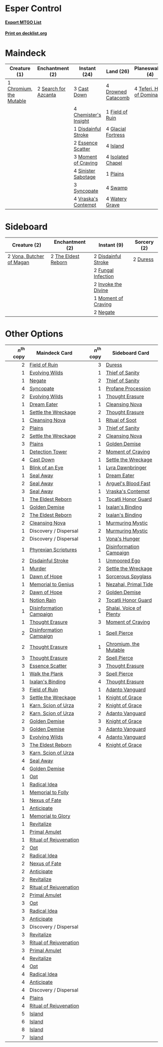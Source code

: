 # Esper Control

#### [Export MTGO List](../collection/Esper%20Control/Esper%20Control.txt)
#### [Print on decklist.org](http://decklist.org/?deckmain=3%09Cast%20Down%0A4%09Chemister's%20Insight%0A1%09Chromium,%20the%20Mutable%0A1%09Disdainful%20Stroke%0A4%09Drowned%20Catacomb%0A2%09Essence%20Scatter%0A1%09Field%20of%20Ruin%0A4%09Glacial%20Fortress%0A4%09Island%0A4%09Isolated%20Chapel%0A3%09Moment%20of%20Craving%0A1%09Plains%0A3%09Ritual%20of%20Soot%0A2%09Search%20for%20Azcanta%0A4%09Sinister%20Sabotage%0A4%09Swamp%0A3%09Syncopate%0A4%09Teferi,%20Hero%20of%20Dominaria%0A4%09Vraska's%20Contempt%0A4%09Watery%20Grave&deckside=2%09Disdainful%20Stroke%0A2%09Duress%0A2%09Fungal%20Infection%0A2%09Invoke%20the%20Divine%0A1%09Moment%20of%20Craving%0A2%09Negate%0A2%09The%20Eldest%20Reborn%0A2%09Vona,%20Butcher%20of%20Magan)
# Maindeck

|                                           Creature (1)                                           |                                        Enchantment (2)                                        |                                          Instant (24)                                          |                                          Land (26)                                          |                                           Planeswalker (4)                                           |                                        Sorcery (3)                                        |
|--------------------------------------------------------------------------------------------------|-----------------------------------------------------------------------------------------------|------------------------------------------------------------------------------------------------|---------------------------------------------------------------------------------------------|------------------------------------------------------------------------------------------------------|-------------------------------------------------------------------------------------------|
|1 [Chromium, the Mutable](http://gatherer.wizards.com/Pages/Card/Details.aspx?multiverseid=447350)|2 [Search for Azcanta](http://gatherer.wizards.com/Pages/Card/Details.aspx?multiverseid=435226)|3 [Cast Down](http://gatherer.wizards.com/Pages/Card/Details.aspx?multiverseid=442969)          |4 [Drowned Catacomb](http://gatherer.wizards.com/Pages/Card/Details.aspx?multiverseid=430633)|4 [Teferi, Hero of Dominaria](http://gatherer.wizards.com/Pages/Card/Details.aspx?multiverseid=443095)|3 [Ritual of Soot](http://gatherer.wizards.com/Pages/Card/Details.aspx?multiverseid=452834)|
|                                                                                                  |                                                                                               |4 [Chemister's Insight](http://gatherer.wizards.com/Pages/Card/Details.aspx?multiverseid=452782)|1 [Field of Ruin](http://gatherer.wizards.com/Pages/Card/Details.aspx?multiverseid=435415)   |                                                                                                      |                                                                                           |
|                                                                                                  |                                                                                               |1 [Disdainful Stroke](http://gatherer.wizards.com/Pages/Card/Details.aspx?multiverseid=446776)  |4 [Glacial Fortress](http://gatherer.wizards.com/Pages/Card/Details.aspx?multiverseid=435416)|                                                                                                      |                                                                                           |
|                                                                                                  |                                                                                               |2 [Essence Scatter](http://gatherer.wizards.com/Pages/Card/Details.aspx?multiverseid=438446)    |4 [Island](http://gatherer.wizards.com/Pages/Card/Details.aspx?multiverseid=439602)          |                                                                                                      |                                                                                           |
|                                                                                                  |                                                                                               |3 [Moment of Craving](http://gatherer.wizards.com/Pages/Card/Details.aspx?multiverseid=439736)  |4 [Isolated Chapel](http://gatherer.wizards.com/Pages/Card/Details.aspx?multiverseid=382189) |                                                                                                      |                                                                                           |
|                                                                                                  |                                                                                               |4 [Sinister Sabotage](http://gatherer.wizards.com/Pages/Card/Details.aspx?multiverseid=452804)  |1 [Plains](http://gatherer.wizards.com/Pages/Card/Details.aspx?multiverseid=439601)          |                                                                                                      |                                                                                           |
|                                                                                                  |                                                                                               |3 [Syncopate](http://gatherer.wizards.com/Pages/Card/Details.aspx?multiverseid=270369)          |4 [Swamp](http://gatherer.wizards.com/Pages/Card/Details.aspx?multiverseid=439603)           |                                                                                                      |                                                                                           |
|                                                                                                  |                                                                                               |4 [Vraska's Contempt](http://gatherer.wizards.com/Pages/Card/Details.aspx?multiverseid=435283)  |4 [Watery Grave](http://gatherer.wizards.com/Pages/Card/Details.aspx?multiverseid=405114)    |                                                                                                      |                                                                                           |


# Sideboard

|                                           Creature (2)                                            |                                       Enchantment (2)                                        |                                         Instant (9)                                          |                                    Sorcery (2)                                    |
|---------------------------------------------------------------------------------------------------|----------------------------------------------------------------------------------------------|----------------------------------------------------------------------------------------------|-----------------------------------------------------------------------------------|
|2 [Vona, Butcher of Magan](http://gatherer.wizards.com/Pages/Card/Details.aspx?multiverseid=435387)|2 [The Eldest Reborn](http://gatherer.wizards.com/Pages/Card/Details.aspx?multiverseid=442978)|2 [Disdainful Stroke](http://gatherer.wizards.com/Pages/Card/Details.aspx?multiverseid=446776)|2 [Duress](http://gatherer.wizards.com/Pages/Card/Details.aspx?multiverseid=270465)|
|                                                                                                   |                                                                                              |2 [Fungal Infection](http://gatherer.wizards.com/Pages/Card/Details.aspx?multiverseid=442982) |                                                                                   |
|                                                                                                   |                                                                                              |2 [Invoke the Divine](http://gatherer.wizards.com/Pages/Card/Details.aspx?multiverseid=447152)|                                                                                   |
|                                                                                                   |                                                                                              |1 [Moment of Craving](http://gatherer.wizards.com/Pages/Card/Details.aspx?multiverseid=439736)|                                                                                   |
|                                                                                                   |                                                                                              |2 [Negate](http://gatherer.wizards.com/Pages/Card/Details.aspx?multiverseid=447135)           |                                                                                   |


# Other Options

|*n*<sup>th</sup> copy|                                          Maindeck Card                                           |*n*<sup>th</sup> copy|                                          Sideboard Card                                          |
|--------------------:|--------------------------------------------------------------------------------------------------|--------------------:|--------------------------------------------------------------------------------------------------|
|                    2|[Field of Ruin](http://gatherer.wizards.com/Pages/Card/Details.aspx?multiverseid=435415)          |                    3|[Duress](http://gatherer.wizards.com/Pages/Card/Details.aspx?multiverseid=270465)                 |
|                    1|[Evolving Wilds](http://gatherer.wizards.com/Pages/Card/Details.aspx?multiverseid=397871)         |                    1|[Thief of Sanity](http://gatherer.wizards.com/Pages/Card/Details.aspx?multiverseid=452955)        |
|                    1|[Negate](http://gatherer.wizards.com/Pages/Card/Details.aspx?multiverseid=447135)                 |                    2|[Thief of Sanity](http://gatherer.wizards.com/Pages/Card/Details.aspx?multiverseid=452955)        |
|                    4|[Syncopate](http://gatherer.wizards.com/Pages/Card/Details.aspx?multiverseid=270369)              |                    1|[Profane Procession](http://gatherer.wizards.com/Pages/Card/Details.aspx?multiverseid=439826)     |
|                    2|[Evolving Wilds](http://gatherer.wizards.com/Pages/Card/Details.aspx?multiverseid=397871)         |                    1|[Thought Erasure](http://gatherer.wizards.com/Pages/Card/Details.aspx?multiverseid=452956)        |
|                    1|[Dream Eater](http://gatherer.wizards.com/Pages/Card/Details.aspx?multiverseid=452788)            |                    1|[Cleansing Nova](http://gatherer.wizards.com/Pages/Card/Details.aspx?multiverseid=447145)         |
|                    1|[Settle the Wreckage](http://gatherer.wizards.com/Pages/Card/Details.aspx?multiverseid=435186)    |                    2|[Thought Erasure](http://gatherer.wizards.com/Pages/Card/Details.aspx?multiverseid=452956)        |
|                    1|[Cleansing Nova](http://gatherer.wizards.com/Pages/Card/Details.aspx?multiverseid=447145)         |                    1|[Ritual of Soot](http://gatherer.wizards.com/Pages/Card/Details.aspx?multiverseid=452834)         |
|                    2|[Plains](http://gatherer.wizards.com/Pages/Card/Details.aspx?multiverseid=439601)                 |                    3|[Thief of Sanity](http://gatherer.wizards.com/Pages/Card/Details.aspx?multiverseid=452955)        |
|                    2|[Settle the Wreckage](http://gatherer.wizards.com/Pages/Card/Details.aspx?multiverseid=435186)    |                    2|[Cleansing Nova](http://gatherer.wizards.com/Pages/Card/Details.aspx?multiverseid=447145)         |
|                    3|[Plains](http://gatherer.wizards.com/Pages/Card/Details.aspx?multiverseid=439601)                 |                    1|[Golden Demise](http://gatherer.wizards.com/Pages/Card/Details.aspx?multiverseid=439730)          |
|                    1|[Detection Tower](http://gatherer.wizards.com/Pages/Card/Details.aspx?multiverseid=447386)        |                    2|[Moment of Craving](http://gatherer.wizards.com/Pages/Card/Details.aspx?multiverseid=439736)      |
|                    4|[Cast Down](http://gatherer.wizards.com/Pages/Card/Details.aspx?multiverseid=442969)              |                    1|[Settle the Wreckage](http://gatherer.wizards.com/Pages/Card/Details.aspx?multiverseid=435186)    |
|                    1|[Blink of an Eye](http://gatherer.wizards.com/Pages/Card/Details.aspx?multiverseid=442934)        |                    1|[Lyra Dawnbringer](http://gatherer.wizards.com/Pages/Card/Details.aspx?multiverseid=442914)       |
|                    1|[Seal Away](http://gatherer.wizards.com/Pages/Card/Details.aspx?multiverseid=442919)              |                    1|[Dream Eater](http://gatherer.wizards.com/Pages/Card/Details.aspx?multiverseid=452788)            |
|                    2|[Seal Away](http://gatherer.wizards.com/Pages/Card/Details.aspx?multiverseid=442919)              |                    1|[Arguel's Blood Fast](http://gatherer.wizards.com/Pages/Card/Details.aspx?multiverseid=439316)    |
|                    3|[Seal Away](http://gatherer.wizards.com/Pages/Card/Details.aspx?multiverseid=442919)              |                    1|[Vraska's Contempt](http://gatherer.wizards.com/Pages/Card/Details.aspx?multiverseid=435283)      |
|                    1|[The Eldest Reborn](http://gatherer.wizards.com/Pages/Card/Details.aspx?multiverseid=442978)      |                    1|[Tocatli Honor Guard](http://gatherer.wizards.com/Pages/Card/Details.aspx?multiverseid=435194)    |
|                    1|[Golden Demise](http://gatherer.wizards.com/Pages/Card/Details.aspx?multiverseid=439730)          |                    1|[Ixalan's Binding](http://gatherer.wizards.com/Pages/Card/Details.aspx?multiverseid=435168)       |
|                    2|[The Eldest Reborn](http://gatherer.wizards.com/Pages/Card/Details.aspx?multiverseid=442978)      |                    2|[Ixalan's Binding](http://gatherer.wizards.com/Pages/Card/Details.aspx?multiverseid=435168)       |
|                    2|[Cleansing Nova](http://gatherer.wizards.com/Pages/Card/Details.aspx?multiverseid=447145)         |                    1|[Murmuring Mystic](http://gatherer.wizards.com/Pages/Card/Details.aspx?multiverseid=452795)       |
|                    1|Discovery / Dispersal                                                                             |                    2|[Murmuring Mystic](http://gatherer.wizards.com/Pages/Card/Details.aspx?multiverseid=452795)       |
|                    2|Discovery / Dispersal                                                                             |                    1|[Vona's Hunger](http://gatherer.wizards.com/Pages/Card/Details.aspx?multiverseid=439747)          |
|                    1|[Phyrexian Scriptures](http://gatherer.wizards.com/Pages/Card/Details.aspx?multiverseid=442988)   |                    1|[Disinformation Campaign](http://gatherer.wizards.com/Pages/Card/Details.aspx?multiverseid=452917)|
|                    2|[Disdainful Stroke](http://gatherer.wizards.com/Pages/Card/Details.aspx?multiverseid=446776)      |                    1|[Unmoored Ego](http://gatherer.wizards.com/Pages/Card/Details.aspx?multiverseid=452962)           |
|                    1|[Murder](http://gatherer.wizards.com/Pages/Card/Details.aspx?multiverseid=442087)                 |                    2|[Settle the Wreckage](http://gatherer.wizards.com/Pages/Card/Details.aspx?multiverseid=435186)    |
|                    1|[Dawn of Hope](http://gatherer.wizards.com/Pages/Card/Details.aspx?multiverseid=452758)           |                    1|[Sorcerous Spyglass](http://gatherer.wizards.com/Pages/Card/Details.aspx?multiverseid=435407)     |
|                    1|[Memorial to Genius](http://gatherer.wizards.com/Pages/Card/Details.aspx?multiverseid=443131)     |                    1|[Nezahal, Primal Tide](http://gatherer.wizards.com/Pages/Card/Details.aspx?multiverseid=439702)   |
|                    2|[Dawn of Hope](http://gatherer.wizards.com/Pages/Card/Details.aspx?multiverseid=452758)           |                    2|[Golden Demise](http://gatherer.wizards.com/Pages/Card/Details.aspx?multiverseid=439730)          |
|                    1|[Notion Rain](http://gatherer.wizards.com/Pages/Card/Details.aspx?multiverseid=452943)            |                    2|[Tocatli Honor Guard](http://gatherer.wizards.com/Pages/Card/Details.aspx?multiverseid=435194)    |
|                    1|[Disinformation Campaign](http://gatherer.wizards.com/Pages/Card/Details.aspx?multiverseid=452917)|                    1|[Shalai, Voice of Plenty](http://gatherer.wizards.com/Pages/Card/Details.aspx?multiverseid=442923)|
|                    1|[Thought Erasure](http://gatherer.wizards.com/Pages/Card/Details.aspx?multiverseid=452956)        |                    3|[Moment of Craving](http://gatherer.wizards.com/Pages/Card/Details.aspx?multiverseid=439736)      |
|                    2|[Disinformation Campaign](http://gatherer.wizards.com/Pages/Card/Details.aspx?multiverseid=452917)|                    1|[Spell Pierce](http://gatherer.wizards.com/Pages/Card/Details.aspx?multiverseid=425876)           |
|                    2|[Thought Erasure](http://gatherer.wizards.com/Pages/Card/Details.aspx?multiverseid=452956)        |                    1|[Chromium, the Mutable](http://gatherer.wizards.com/Pages/Card/Details.aspx?multiverseid=447350)  |
|                    3|[Thought Erasure](http://gatherer.wizards.com/Pages/Card/Details.aspx?multiverseid=452956)        |                    2|[Spell Pierce](http://gatherer.wizards.com/Pages/Card/Details.aspx?multiverseid=425876)           |
|                    3|[Essence Scatter](http://gatherer.wizards.com/Pages/Card/Details.aspx?multiverseid=438446)        |                    3|[Thought Erasure](http://gatherer.wizards.com/Pages/Card/Details.aspx?multiverseid=452956)        |
|                    1|[Walk the Plank](http://gatherer.wizards.com/Pages/Card/Details.aspx?multiverseid=435284)         |                    3|[Spell Pierce](http://gatherer.wizards.com/Pages/Card/Details.aspx?multiverseid=425876)           |
|                    1|[Ixalan's Binding](http://gatherer.wizards.com/Pages/Card/Details.aspx?multiverseid=435168)       |                    4|[Thought Erasure](http://gatherer.wizards.com/Pages/Card/Details.aspx?multiverseid=452956)        |
|                    3|[Field of Ruin](http://gatherer.wizards.com/Pages/Card/Details.aspx?multiverseid=435415)          |                    1|[Adanto Vanguard](http://gatherer.wizards.com/Pages/Card/Details.aspx?multiverseid=435152)        |
|                    3|[Settle the Wreckage](http://gatherer.wizards.com/Pages/Card/Details.aspx?multiverseid=435186)    |                    1|[Knight of Grace](http://gatherer.wizards.com/Pages/Card/Details.aspx?multiverseid=442911)        |
|                    1|[Karn, Scion of Urza](http://gatherer.wizards.com/Pages/Card/Details.aspx?multiverseid=442889)    |                    2|[Knight of Grace](http://gatherer.wizards.com/Pages/Card/Details.aspx?multiverseid=442911)        |
|                    2|[Karn, Scion of Urza](http://gatherer.wizards.com/Pages/Card/Details.aspx?multiverseid=442889)    |                    2|[Adanto Vanguard](http://gatherer.wizards.com/Pages/Card/Details.aspx?multiverseid=435152)        |
|                    2|[Golden Demise](http://gatherer.wizards.com/Pages/Card/Details.aspx?multiverseid=439730)          |                    3|[Knight of Grace](http://gatherer.wizards.com/Pages/Card/Details.aspx?multiverseid=442911)        |
|                    3|[Golden Demise](http://gatherer.wizards.com/Pages/Card/Details.aspx?multiverseid=439730)          |                    3|[Adanto Vanguard](http://gatherer.wizards.com/Pages/Card/Details.aspx?multiverseid=435152)        |
|                    3|[Evolving Wilds](http://gatherer.wizards.com/Pages/Card/Details.aspx?multiverseid=397871)         |                    4|[Adanto Vanguard](http://gatherer.wizards.com/Pages/Card/Details.aspx?multiverseid=435152)        |
|                    3|[The Eldest Reborn](http://gatherer.wizards.com/Pages/Card/Details.aspx?multiverseid=442978)      |                    4|[Knight of Grace](http://gatherer.wizards.com/Pages/Card/Details.aspx?multiverseid=442911)        |
|                    3|[Karn, Scion of Urza](http://gatherer.wizards.com/Pages/Card/Details.aspx?multiverseid=442889)    |                     |                                                                                                  |
|                    4|[Seal Away](http://gatherer.wizards.com/Pages/Card/Details.aspx?multiverseid=442919)              |                     |                                                                                                  |
|                    4|[Golden Demise](http://gatherer.wizards.com/Pages/Card/Details.aspx?multiverseid=439730)          |                     |                                                                                                  |
|                    1|[Opt](http://gatherer.wizards.com/Pages/Card/Details.aspx?multiverseid=435217)                    |                     |                                                                                                  |
|                    1|[Radical Idea](http://gatherer.wizards.com/Pages/Card/Details.aspx?multiverseid=452802)           |                     |                                                                                                  |
|                    1|[Memorial to Folly](http://gatherer.wizards.com/Pages/Card/Details.aspx?multiverseid=443130)      |                     |                                                                                                  |
|                    1|[Nexus of Fate](http://gatherer.wizards.com/Pages/Card/Details.aspx?multiverseid=450253)          |                     |                                                                                                  |
|                    1|[Anticipate](http://gatherer.wizards.com/Pages/Card/Details.aspx?multiverseid=447180)             |                     |                                                                                                  |
|                    1|[Memorial to Glory](http://gatherer.wizards.com/Pages/Card/Details.aspx?multiverseid=443132)      |                     |                                                                                                  |
|                    1|[Revitalize](http://gatherer.wizards.com/Pages/Card/Details.aspx?multiverseid=447171)             |                     |                                                                                                  |
|                    1|[Primal Amulet](http://gatherer.wizards.com/Pages/Card/Details.aspx?multiverseid=435401)          |                     |                                                                                                  |
|                    1|[Ritual of Rejuvenation](http://gatherer.wizards.com/Pages/Card/Details.aspx?multiverseid=435184) |                     |                                                                                                  |
|                    2|[Opt](http://gatherer.wizards.com/Pages/Card/Details.aspx?multiverseid=435217)                    |                     |                                                                                                  |
|                    2|[Radical Idea](http://gatherer.wizards.com/Pages/Card/Details.aspx?multiverseid=452802)           |                     |                                                                                                  |
|                    2|[Nexus of Fate](http://gatherer.wizards.com/Pages/Card/Details.aspx?multiverseid=450253)          |                     |                                                                                                  |
|                    2|[Anticipate](http://gatherer.wizards.com/Pages/Card/Details.aspx?multiverseid=447180)             |                     |                                                                                                  |
|                    2|[Revitalize](http://gatherer.wizards.com/Pages/Card/Details.aspx?multiverseid=447171)             |                     |                                                                                                  |
|                    2|[Ritual of Rejuvenation](http://gatherer.wizards.com/Pages/Card/Details.aspx?multiverseid=435184) |                     |                                                                                                  |
|                    2|[Primal Amulet](http://gatherer.wizards.com/Pages/Card/Details.aspx?multiverseid=435401)          |                     |                                                                                                  |
|                    3|[Opt](http://gatherer.wizards.com/Pages/Card/Details.aspx?multiverseid=435217)                    |                     |                                                                                                  |
|                    3|[Radical Idea](http://gatherer.wizards.com/Pages/Card/Details.aspx?multiverseid=452802)           |                     |                                                                                                  |
|                    3|[Anticipate](http://gatherer.wizards.com/Pages/Card/Details.aspx?multiverseid=447180)             |                     |                                                                                                  |
|                    3|Discovery / Dispersal                                                                             |                     |                                                                                                  |
|                    3|[Revitalize](http://gatherer.wizards.com/Pages/Card/Details.aspx?multiverseid=447171)             |                     |                                                                                                  |
|                    3|[Ritual of Rejuvenation](http://gatherer.wizards.com/Pages/Card/Details.aspx?multiverseid=435184) |                     |                                                                                                  |
|                    3|[Primal Amulet](http://gatherer.wizards.com/Pages/Card/Details.aspx?multiverseid=435401)          |                     |                                                                                                  |
|                    4|[Revitalize](http://gatherer.wizards.com/Pages/Card/Details.aspx?multiverseid=447171)             |                     |                                                                                                  |
|                    4|[Opt](http://gatherer.wizards.com/Pages/Card/Details.aspx?multiverseid=435217)                    |                     |                                                                                                  |
|                    4|[Radical Idea](http://gatherer.wizards.com/Pages/Card/Details.aspx?multiverseid=452802)           |                     |                                                                                                  |
|                    4|[Anticipate](http://gatherer.wizards.com/Pages/Card/Details.aspx?multiverseid=447180)             |                     |                                                                                                  |
|                    4|Discovery / Dispersal                                                                             |                     |                                                                                                  |
|                    4|[Plains](http://gatherer.wizards.com/Pages/Card/Details.aspx?multiverseid=439601)                 |                     |                                                                                                  |
|                    4|[Ritual of Rejuvenation](http://gatherer.wizards.com/Pages/Card/Details.aspx?multiverseid=435184) |                     |                                                                                                  |
|                    5|[Island](http://gatherer.wizards.com/Pages/Card/Details.aspx?multiverseid=439602)                 |                     |                                                                                                  |
|                    6|[Island](http://gatherer.wizards.com/Pages/Card/Details.aspx?multiverseid=439602)                 |                     |                                                                                                  |
|                    8|[Island](http://gatherer.wizards.com/Pages/Card/Details.aspx?multiverseid=439602)                 |                     |                                                                                                  |
|                    7|[Island](http://gatherer.wizards.com/Pages/Card/Details.aspx?multiverseid=439602)                 |                     |                                                                                                  |

